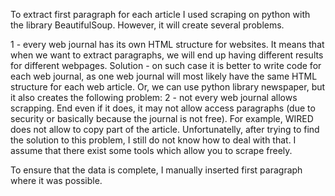 To extract first paragraph for each article I used scraping on python with the library BeautifulSoup. However, it will create several problems.

1 - every web journal has its own HTML structure for websites. It means that when we want to extract paragraphs, we will end up
    having different results for different webpages.
    Solution - on such case it is better to write code for each web journal, as one web journal will most likely have the same HTML structure 
    for each web article. Or, we can use python library newspaper, but it also creates the following problem:
2 - not every web journal allows scrapping. End even if it does, it may not allow access paragraphs (due to security or basically because 
    the journal is not free). For example, WIRED does not allow to copy part of the article. Unfortunatelly, after trying to find the solution 
    to this problem, I still do not know how to deal with that. I assume that there exist some tools which allow you to scrape freely. 
    
To ensure that the data is complete, I manually inserted first paragraph where it was possible. 
